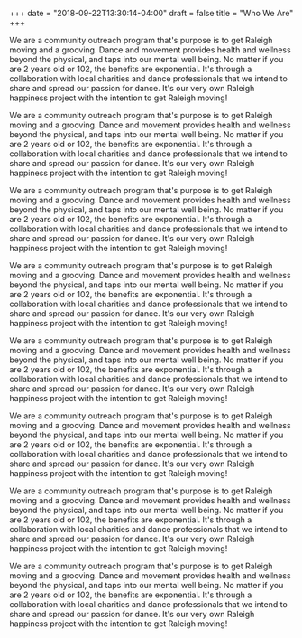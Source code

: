 +++
date = "2018-09-22T13:30:14-04:00"
draft = false
title = "Who We Are"
+++
<p>We are a community outreach program that's purpose is to get Raleigh moving and a grooving. Dance and movement provides health and wellness beyond the physical, and taps into our mental well being.  No matter if you are 2 years old or 102, the benefits are exponential. It's through a collaboration with local charities and dance professionals that we intend to share and spread our passion for dance. It's our very own Raleigh happiness project with the intention to get Raleigh moving!</p>
<p>We are a community outreach program that's purpose is to get Raleigh moving and a grooving. Dance and movement provides health and wellness beyond the physical, and taps into our mental well being.  No matter if you are 2 years old or 102, the benefits are exponential. It's through a collaboration with local charities and dance professionals that we intend to share and spread our passion for dance. It's our very own Raleigh happiness project with the intention to get Raleigh moving!</p>
<p>We are a community outreach program that's purpose is to get Raleigh moving and a grooving. Dance and movement provides health and wellness beyond the physical, and taps into our mental well being.  No matter if you are 2 years old or 102, the benefits are exponential. It's through a collaboration with local charities and dance professionals that we intend to share and spread our passion for dance. It's our very own Raleigh happiness project with the intention to get Raleigh moving!</p>
<p>We are a community outreach program that's purpose is to get Raleigh moving and a grooving. Dance and movement provides health and wellness beyond the physical, and taps into our mental well being.  No matter if you are 2 years old or 102, the benefits are exponential. It's through a collaboration with local charities and dance professionals that we intend to share and spread our passion for dance. It's our very own Raleigh happiness project with the intention to get Raleigh moving!</p>
<p>We are a community outreach program that's purpose is to get Raleigh moving and a grooving. Dance and movement provides health and wellness beyond the physical, and taps into our mental well being.  No matter if you are 2 years old or 102, the benefits are exponential. It's through a collaboration with local charities and dance professionals that we intend to share and spread our passion for dance. It's our very own Raleigh happiness project with the intention to get Raleigh moving!</p>
<p>We are a community outreach program that's purpose is to get Raleigh moving and a grooving. Dance and movement provides health and wellness beyond the physical, and taps into our mental well being.  No matter if you are 2 years old or 102, the benefits are exponential. It's through a collaboration with local charities and dance professionals that we intend to share and spread our passion for dance. It's our very own Raleigh happiness project with the intention to get Raleigh moving!</p>
<p>We are a community outreach program that's purpose is to get Raleigh moving and a grooving. Dance and movement provides health and wellness beyond the physical, and taps into our mental well being.  No matter if you are 2 years old or 102, the benefits are exponential. It's through a collaboration with local charities and dance professionals that we intend to share and spread our passion for dance. It's our very own Raleigh happiness project with the intention to get Raleigh moving!</p>
<p>We are a community outreach program that's purpose is to get Raleigh moving and a grooving. Dance and movement provides health and wellness beyond the physical, and taps into our mental well being.  No matter if you are 2 years old or 102, the benefits are exponential. It's through a collaboration with local charities and dance professionals that we intend to share and spread our passion for dance. It's our very own Raleigh happiness project with the intention to get Raleigh moving!</p>
